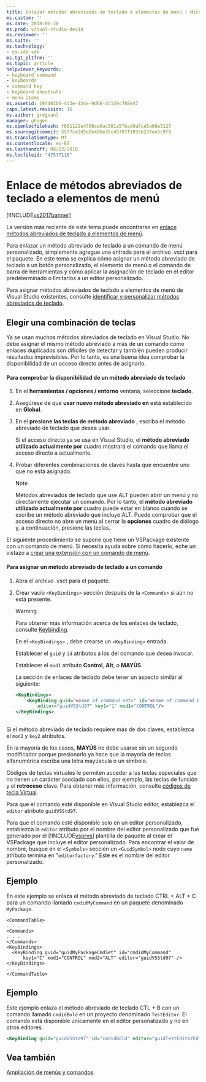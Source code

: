 ```yaml
---
title: Enlazar métodos abreviados de teclado a elementos de menú | Microsoft Docs
ms.custom: ''
ms.date: 2018-06-30
ms.prod: visual-studio-dev14
ms.reviewer: ''
ms.suite: ''
ms.technology:
- vs-ide-sdk
ms.tgt_pltfrm: ''
ms.topic: article
helpviewer_keywords:
- keyboard command
- keyboards
- command key
- keyboard shortcuts
- menu items
ms.assetid: 19f483b6-4d3e-424e-9d68-dc129c788e47
caps.latest.revision: 16
ms.author: gregvanl
manager: ghogen
ms.openlocfilehash: f661129a4706ce0ac501a5fbad9a7ce5a60e3127
ms.sourcegitcommit: 55f7ce2d5d2e458e35c45787f1935b237ee5c9f8
ms.translationtype: MT
ms.contentlocale: es-ES
ms.lasthandoff: 08/22/2018
ms.locfileid: "47577116"
---
```

# <a name="binding-keyboard-shortcuts-to-menu-items"></a>Enlace de métodos abreviados de teclado a elementos de menú
[!INCLUDE[vs2017banner](../includes/vs2017banner.md)]

La versión más reciente de este tema puede encontrarse en [enlace métodos abreviados de teclado a elementos de menú](https://docs.microsoft.com/visualstudio/extensibility/binding-keyboard-shortcuts-to-menu-items).  
  
Para enlazar un método abreviado de teclado a un comando de menú personalizado, simplemente agregue una entrada para el archivo .vsct para el paquete. En este tema se explica cómo asignar un método abreviado de teclado a un botón personalizado, el elemento de menú o el comando de barra de herramientas y cómo aplicar la asignación de teclado en el editor predeterminado o limitarlos a un editor personalizado.  
  
 Para asignar métodos abreviados de teclado a elementos de menú de Visual Studio existentes, consulte [identificar y personalizar métodos abreviados de teclado](../ide/identifying-and-customizing-keyboard-shortcuts-in-visual-studio.md).  
  
## <a name="choosing-a-key-combination"></a>Elegir una combinación de teclas  
 Ya se usan muchos métodos abreviados de teclado en Visual Studio. No debe asignar el mismo método abreviado a más de un comando como enlaces duplicados son difíciles de detectar y también pueden producir resultados imprevisibles. Por lo tanto, es una buena idea comprobar la disponibilidad de un acceso directo antes de asignarlo.  
  
#### <a name="to-verify-the-availability-of-a-keyboard-shortcut"></a>Para comprobar la disponibilidad de un método abreviado de teclado  
  
1.  En el **herramientas / opciones / entorno** ventana, seleccione **teclado**.  
  
2.  Asegúrese de que **usar nuevo método abreviado en** está establecido en **Global**.  
  
3.  En el **presione las teclas de método abreviado** , escriba el método abreviado de teclado que desea usar.  
  
     Si el acceso directo ya se usa en Visual Studio, el **método abreviado utilizado actualmente por** cuadro mostrará el comando que llama el acceso directo a actualmente.  
  
4.  Probar diferentes combinaciones de claves hasta que encuentre uno que no está asignado.  
  
    > [!NOTE]
    >  Métodos abreviados de teclado que use ALT pueden abrir un menú y no directamente ejecutar un comando. Por lo tanto, el **método abreviado utilizado actualmente por** cuadro puede estar en blanco cuando se escribe un método abreviado que incluye ALT. Puede comprobar que el acceso directo no abre un menú al cerrar la **opciones** cuadro de diálogo y, a continuación, presione las teclas.  
  
 El siguiente procedimiento se supone que tiene un VSPackage existente con un comando de menú. Si necesita ayuda sobre cómo hacerlo, eche un vistazo a [crear una extensión con un comando de menú](../extensibility/creating-an-extension-with-a-menu-command.md).  
  
#### <a name="to-assign-a-keyboard-shortcut-to-a-command"></a>Para asignar un método abreviado de teclado a un comando  
  
1.  Abra el archivo .vsct para el paquete.  
  
2.  Crear vacío `<KeyBindings>` sección después de la `<Commands>` si aún no está presente.  
  
    > [!WARNING]
    >  Para obtener más información acerca de los enlaces de teclado, consulte [Keybinding](../extensibility/keybinding-element.md).  
  
     En el `<KeyBindings>` , debe crearse un `<KeyBinding>` entrada.  
  
     Establecer el `guid` y `id` atributos a los del comando que desea invocar.  
  
     Establecer el `mod1` atributo **Control**, **Alt**, o **MAYÚS**.  
  
     La sección de enlaces de teclado debe tener un aspecto similar al siguiente:  
  
    ```xml  
    <KeyBindings>  
        <KeyBinding guid="<name of command set>" id="<name of command id>"  
            editor="guidVSStd97" key1="1" mod1="CONTROL"/>  
    </KeyBindings>  
  
    ```  
  
 Si el método abreviado de teclado requiere más de dos claves, establezca el `mod2` y `key2` atributos.  
  
 En la mayoría de los casos, **MAYÚS** no debe usarse sin un segundo modificador porque presionarlo ya hace que la mayoría de teclas alfanumérica escriba una letra mayúscula o un símbolo.  
  
 Códigos de teclas virtuales le permiten acceder a las teclas especiales que no tienen un carácter asociado con ellos, por ejemplo, las teclas de función y el **retroceso** clave. Para obtener más información, consulte [códigos de tecla Virtual](http://go.microsoft.com/fwlink/?LinkID=105932).  
  
 Para que el comando esté disponible en Visual Studio editor, establezca el `editor` atributo `guidVSStd97`.  
  
 Para que el comando esté disponible solo en un editor personalizado, establezca la `editor` atributo por el nombre del editor personalizado que fue generado por el [!INCLUDE[vsprvs](../includes/vsprvs-md.md)] plantilla de paquete al crear el VSPackage que incluye el editor personalizado. Para encontrar el valor de nombre, busque en el `<Symbols>` sección un `<GuidSymbol>` nodo cuyo `name` atributo termina en "`editorfactory`." Este es el nombre del editor personalizado.  
  
## <a name="example"></a>Ejemplo  
 En este ejemplo se enlaza el método abreviado de teclado CTRL + ALT + C para un comando llamado `cmdidMyCommand` en un paquete denominado `MyPackage`.  
  
```  
<CommandTable>  
. . .  
<Commands>  
. . .  
</Commands>  
<KeyBindings>  
  <KeyBinding guid="guidMyPackageCmdSet" id="cmdidMyCommand"   
      key1="C" mod1="CONTROL" mod2="ALT" editor="guidVSStd97" />  
</KeyBindings>  
. . .  
</CommandTable>  
```  
  
## <a name="example"></a>Ejemplo  
 Este ejemplo enlaza el método abreviado de teclado CTL + B con un comando llamado `cmdidBold` en un proyecto denominado `TestEditor`. El comando está disponible únicamente en el editor personalizado y no en otros editores.  
  
```xml  
<KeyBinding guid="guidVSStd97" id="cmdidBold" editor="guidTestEditorEditorFactory" key1="B" mod1="Control" />  
```  
  
## <a name="see-also"></a>Vea también  
 [Ampliación de menús y comandos](../extensibility/extending-menus-and-commands.md)

